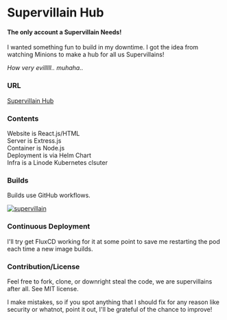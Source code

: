 # Supervillain Hub

#### The only account a Supervillain Needs!

I wanted something fun to build in my downtime. I got the idea from watching Minions to make a hub for all us Supervillains! 

_How very evilllll.. muhaha.._


### URL 

[Supervillain Hub](https://supervillain.cloud/)


### Contents

Website is React.js/HTML \
Server is Extress.js \
Container is Node.js \
Deployment is via Helm Chart \
Infra is a Linode Kubernetes clsuter 


### Builds

Builds use GitHub workflows.

[![supervillain](https://github.com/FoodyFood/supervillain-hub/actions/workflows/supervillain.yaml/badge.svg)](https://github.com/FoodyFood/supervillain-hub/actions/workflows/supervillain.yaml)


### Continuous Deployment

I'll try get FluxCD working for it at some point to save me restarting the pod each time a new image builds.


### Contribution/License

Feel free to fork, clone, or downright steal the code, we are supervillains after all. See MIT license. 

I make mistakes, so if you spot anything that I should fix for any reason like security or whatnot, point it out, I'll be grateful of the chance to improve!

